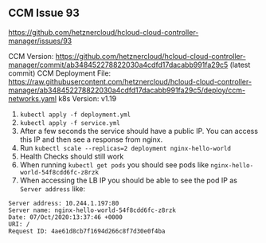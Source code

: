 ## CCM Issue 93

https://github.com/hetznercloud/hcloud-cloud-controller-manager/issues/93

CCM Version: https://github.com/hetznercloud/hcloud-cloud-controller-manager/commit/ab348452278822030a4cdfd17dacabb991fa29c5 (latest commit)
CCM Deployment File: https://raw.githubusercontent.com/hetznercloud/hcloud-cloud-controller-manager/ab348452278822030a4cdfd17dacabb991fa29c5/deploy/ccm-networks.yaml
k8s Version: v1.19


1. `kubectl apply -f deployment.yml`
2. `kubectl apply -f service.yml`
3. After a few seconds the service should have a public IP. You can access this IP and then see a response from nginx.
4. Run `kubectl scale --replicas=2 deployment nginx-hello-world`
5. Health Checks should still work
6. When running `kubectl get pods` you should see pods like `nginx-hello-world-54f8cdd6fc-z8rzk`
7. When accessing the LB IP you should be able to see the pod IP as `Server address` like:
```
Server address: 10.244.1.197:80
Server name: nginx-hello-world-54f8cdd6fc-z8rzk
Date: 07/Oct/2020:13:37:46 +0000
URI: /
Request ID: 4ae61d8cb7f1694d266c8f7d30e0f4ba
```